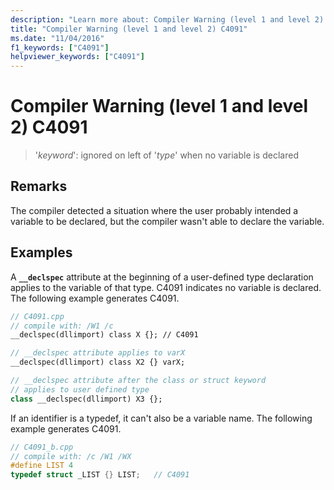 ```yaml
---
description: "Learn more about: Compiler Warning (level 1 and level 2) C4091"
title: "Compiler Warning (level 1 and level 2) C4091"
ms.date: "11/04/2016"
f1_keywords: ["C4091"]
helpviewer_keywords: ["C4091"]
---
```

# Compiler Warning (level 1 and level 2) C4091

> '*keyword*': ignored on left of '*type*' when no variable is declared

## Remarks

The compiler detected a situation where the user probably intended a variable to be declared, but the compiler wasn't able to declare the variable.

## Examples

A **`__declspec`** attribute at the beginning of a user-defined type declaration applies to the variable of that type. C4091 indicates no variable is declared. The following example generates C4091.

```cpp
// C4091.cpp
// compile with: /W1 /c
__declspec(dllimport) class X {}; // C4091

// __declspec attribute applies to varX
__declspec(dllimport) class X2 {} varX;

// __declspec attribute after the class or struct keyword
// applies to user defined type
class __declspec(dllimport) X3 {};
```

If an identifier is a typedef, it can't also be a variable name. The following example generates C4091.

```cpp
// C4091_b.cpp
// compile with: /c /W1 /WX
#define LIST 4
typedef struct _LIST {} LIST;   // C4091
```
